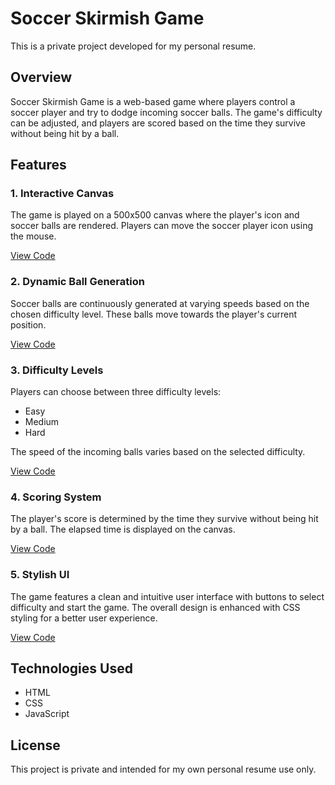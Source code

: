 # Soccer Skirmish Game

This is a private project developed for my personal resume.

## Overview

Soccer Skirmish Game is a web-based game where players control a soccer player and try to dodge incoming soccer balls. The game's difficulty can be adjusted, and players are scored based on the time they survive without being hit by a ball.

## Features

### 1. Interactive Canvas

The game is played on a 500x500 canvas where the player's icon and soccer balls are rendered. Players can move the soccer player icon using the mouse.

[View Code](https://github.com/Shazcodes/Soccer-Skirmish-Game/blob/main/index.html)

### 2. Dynamic Ball Generation

Soccer balls are continuously generated at varying speeds based on the chosen difficulty level. These balls move towards the player's current position.

[View Code](https://github.com/Shazcodes/Soccer-Skirmish-Game/blob/main/index.js)

### 3. Difficulty Levels

Players can choose between three difficulty levels:

- Easy
- Medium
- Hard

The speed of the incoming balls varies based on the selected difficulty.

[View Code](https://github.com/Shazcodes/Soccer-Skirmish-Game/blob/main/index.js)

### 4. Scoring System

The player's score is determined by the time they survive without being hit by a ball. The elapsed time is displayed on the canvas.

[View Code](https://github.com/Shazcodes/Soccer-Skirmish-Game/blob/main/index.js)

### 5. Stylish UI

The game features a clean and intuitive user interface with buttons to select difficulty and start the game. The overall design is enhanced with CSS styling for a better user experience.

[View Code](https://github.com/Shazcodes/Soccer-Skirmish-Game/blob/main/style.css)

## Technologies Used

- HTML
- CSS
- JavaScript

## License

This project is private and intended for my own personal resume use only.
